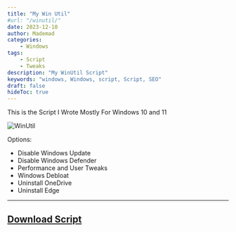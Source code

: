 ```yaml
---
title: "My Win Util"
#url: "/winutil/"
date: 2023-12-10
author: Mademad
categories:
    - Windows
tags:
    - Script
    - Tweaks
description: "My WinUtil Script"
keywords: "windows, Windows, script, Script, SEO"
draft: false
hideToc: true
---
```


This is the Script I Wrote Mostly For Windows 10 and 11

![WinUtil](/images/MyWinUtil.png "WinUtil Screenshot")

<!--more-->

Options:

- Disable Windows Update
- Disable Windows Defender
- Performance and User Tweaks
- Windows Debloat
- Uninstall OneDrive
- Uninstall Edge

---
[Download Script](/files/MademadWinUtil.bat "MademadWinUtil.bat")
---
